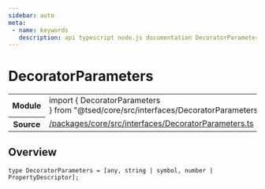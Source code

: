 ```yaml
---
sidebar: auto
meta:
 - name: keywords
   description: api typescript node.js documentation DecoratorParameters type
---
```

# DecoratorParameters <Badge text="Type alias" type="type"/>
<!-- Summary -->
<section class="symbol-info"><table class="is-full-width"><tbody><tr><th>Module</th><td><div class="lang-typescript"><span class="token keyword">import</span> { DecoratorParameters }&nbsp;<span class="token keyword">from</span>&nbsp;<span class="token string">"@tsed/core/src/interfaces/DecoratorParameters"</span></div></td></tr><tr><th>Source</th><td><a href="https://github.com/TypedProject/ts-express-decorators/blob/v5.18.0/packages/core/src/interfaces/DecoratorParameters.ts#L0-L0">/packages/core/src/interfaces/DecoratorParameters.ts</a></td></tr></tbody></table></section>

<!-- Overview -->
## Overview


<pre><code class="typescript-lang ">type DecoratorParameters<span class="token punctuation"> = </span><span class="token punctuation">[</span><span class="token keyword">any</span><span class="token punctuation">,</span> <span class="token keyword">string</span> | symbol<span class="token punctuation">,</span> <span class="token keyword">number</span> | PropertyDescriptor<span class="token punctuation">]</span><span class="token punctuation">;</span></code></pre>